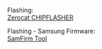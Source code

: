 Flashing:  
[Zerocat CHIPFLASHER](http://www.zerocat.org/chipflasher.html)

Flashing - Samsung Firmware:  
[SamFirm Tool](https://samfirmtool.com/)
